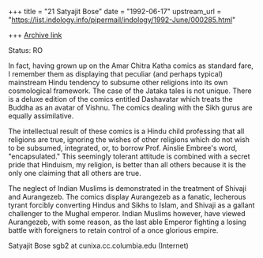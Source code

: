 +++
title = "21 Satyajit Bose"
date = "1992-06-17"
upstream_url = "https://list.indology.info/pipermail/indology/1992-June/000285.html"

+++
[Archive link](https://list.indology.info/pipermail/indology/1992-June/000285.html)

Status: RO

In fact, having grown up on the Amar Chitra Katha comics as standard fare, I
remember them as displaying that peculiar (and perhaps typical) mainstream
Hindu tendency to subsume other religions into its own cosmological
framework. The case of the Jataka tales is not unique. There is a deluxe
edition of the comics entitled Dashavatar which treats the Buddha as an
avatar of Vishnu. The comics dealing with the Sikh gurus are equally
assimilative.

The intellectual result of these comics is a Hindu child professing that all
religions are true, ignoring the wishes of other religions which do not wish
to be subsumed, integrated, or, to borrow Prof. Ainslie Embree's word,
"encapsulated." This seemingly tolerant attitude is combined with a secret
pride that Hinduism, my religion, is better than all others because it is the
only one claiming that all others are true.

The neglect of Indian Muslims is demonstrated in the treatment of Shivaji and
Aurangezeb. The comics display Aurangezeb as a fanatic, lecherous tyrant
forcibly converting Hindus and Sikhs to Islam, and Shivaji as a gallant
challenger to the Mughal emperor. Indian Muslims however, have viewed
Aurangezeb, with some reason, as the last able Emperor fighting a losing
battle with foreigners to retain control of a once glorious empire.



Satyajit Bose
sgb2 at cunixa.cc.columbia.edu (Internet)




